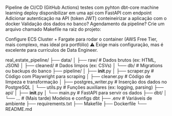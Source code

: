 Pipeline de CI/CD (GitHub Actions)
testes com pyhton
dbt-core
machine learning
deploy
disponibilizar em uma api com FastAPI com endpoint
Adicionar autenticação na API (token JWT)
conteineirizar a aplicação com o docker
Validação dos dados no banco?
Agendamento da pipeline?
Crie um arquivo chamado Makefile na raiz do projeto:

Configure ECS Cluster + Fargate para rodar o container (AWS Free Tier, mais complexo, mas ideal pra portfólio)
⚠️ Exige mais configuração, mas é excelente para currículos de Data Engineer.



real_estate_pipeline/
├── data/
│   ├── raw/                    # Dados brutos (ex: HTML, JSON)
│   ├── cleaned/                # Dados limpos (ex: CSVs)
│   └── db/                     # Migrations ou backups do banco
├── pipeline/
│   ├── __init__.py
│   ├── scraper.py              # Código com Playwright para scraping
│   ├── cleaner.py              # Código de limpeza e transformação
│   ├── postgres_writer.py      # Inserção dos dados no PostgreSQL
│   └── utils.py                # Funções auxiliares (ex: logging, parsing)
├── api/
│   ├── __init__.py
│   └── main.py                 # FastAPI para servir os dados
├── dbt/
│   └── ...                     # (Mais tarde) Modelos e configs dbt
├── .env                        # Variáveis de ambiente
├── requirements.txt
├── Makefile
├── Dockerfile
└── README.md
